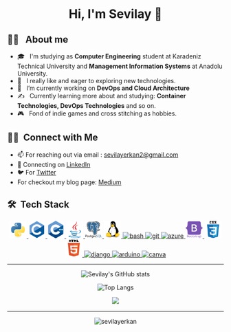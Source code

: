 <!-- Author - Sevilay Erkan -->

<!--
NOTES
[EN] If you have any questions or you need help while making your README file you can always reach out me from my contact info down below. :)
[TR] Kendi README dosyanızı oluştururken desteğe ihtiyacınız olursa iletişim bilgilerimden bana ulaşabilirsiniz. :) 
-->

<h1 align=center> Hi, I'm Sevilay 👋 </h1>

## :woman_technologist: &nbsp; About me

- 🎓 &nbsp; I'm studying as **Computer Engineering** student at Karadeniz Technical University and **Management Information Systems** at Anadolu University.
- 🤔 &nbsp; I really like and eager to exploring new technologies.
- 🌱 &nbsp; I’m currently working on **DevOps and Cloud Architecture**
- ✍️ &nbsp; Currently learning more about and studying: **Container Technologies, DevOps Technologies** and so on.
- :video_game: &nbsp; Fond of indie games and cross stitching as hobbies.

## 🤝🏻 &nbsp;Connect with Me

- 📫 For reaching out via email : sevilayerkan2@gmail.com
- 💼 Connecting on  [LinkedIn](https://www.linkedin.com/in/sevilayerkan/)
- 🐦 For [Twitter](https://www.twitter.com/sevilayerkan0)
- For checkout my blog page: [Medium](https://medium.com/@sevilayerkan2)

## 🛠 &nbsp;Tech Stack

<p align="center">  
<a href="https://www.python.org" target="_blank" rel="noreferrer"> <img src="https://raw.githubusercontent.com/devicons/devicon/master/icons/python/python-original.svg" alt="python" width="40" height="40"/> </a>
<a href="https://www.cprogramming.com/" target="_blank" rel="noreferrer"> <img src="https://raw.githubusercontent.com/devicons/devicon/master/icons/c/c-original.svg" alt="c" width="40" height="40"/> </a>
<a href="https://www.w3schools.com/cpp/" target="_blank" rel="noreferrer"> <img src="https://raw.githubusercontent.com/devicons/devicon/master/icons/cplusplus/cplusplus-original.svg" alt="cplusplus" width="40" height="40"/> </a>
<a href="https://www.java.com" target="_blank" rel="noreferrer"> <img src="https://raw.githubusercontent.com/devicons/devicon/master/icons/java/java-original.svg" alt="java" width="40" height="40"/> </a>
<a href="https://www.postgresql.org" target="_blank" rel="noreferrer"> <img src="https://raw.githubusercontent.com/devicons/devicon/master/icons/postgresql/postgresql-original-wordmark.svg" alt="postgresql" width="40" height="40"/> </a>
<a href="https://www.linux.org/" target="_blank" rel="noreferrer"> <img src="https://raw.githubusercontent.com/devicons/devicon/master/icons/linux/linux-original.svg" alt="linux" width="40" height="40"/> </a>
<a href="https://www.gnu.org/software/bash/" target="_blank" rel="noreferrer"> <img src="https://www.vectorlogo.zone/logos/gnu_bash/gnu_bash-icon.svg" alt="bash" width="40" height="40"/> </a>
<a href="https://git-scm.com/" target="_blank" rel="noreferrer"> <img src="https://www.vectorlogo.zone/logos/git-scm/git-scm-icon.svg" alt="git" width="40" height="40"/> </a>
<a href="https://azure.microsoft.com/en-in/" target="_blank" rel="noreferrer"> <img src="https://www.vectorlogo.zone/logos/microsoft_azure/microsoft_azure-icon.svg" alt="azure" width="40" height="40"/> </a> 
<a href="https://getbootstrap.com" target="_blank" rel="noreferrer"> <img src="https://raw.githubusercontent.com/devicons/devicon/master/icons/bootstrap/bootstrap-plain-wordmark.svg" alt="bootstrap" width="40" height="40"/> </a>
<a href="https://www.w3schools.com/css/" target="_blank" rel="noreferrer"> <img src="https://raw.githubusercontent.com/devicons/devicon/master/icons/css3/css3-original-wordmark.svg" alt="css3" width="40" height="40"/> </a>
<a href="https://www.w3.org/html/" target="_blank" rel="noreferrer"> <img src="https://raw.githubusercontent.com/devicons/devicon/master/icons/html5/html5-original-wordmark.svg" alt="html5" width="40" height="40"/> </a>
<a href="https://www.djangoproject.com/" target="_blank" rel="noreferrer"> <img src="https://cdn.worldvectorlogo.com/logos/django.svg" alt="django" width="40" height="40"/> </a>
<a href="https://www.arduino.cc/" target="_blank" rel="noreferrer"> <img src="https://cdn.worldvectorlogo.com/logos/arduino-1.svg" alt="arduino" width="40" height="40"/> </a>
<a href="https://www.canva.com/" target="_blank" rel="noreferrer"> <img src="https://logodownload.org/wp-content/uploads/2020/11/canva-logo.png" alt="canva" width="40" height="40"/> </a>

</p>

----

<div align="center">

![Sevilay's GitHub stats](https://github-readme-stats.vercel.app/api?username=sevilayerkan&count_private=true&show_icons=true&theme=radical&include_all_commits=true&hide=issues,contribs)

</div>

<div align="center">

![Top Langs](https://github-readme-stats.vercel.app/api/top-langs/?username=sevilayerkan&layout=compact&theme=radical)

</div>

<p align="center"> <img src = "https://github-readme-streak-stats.herokuapp.com?user=sevilayerkan&theme=github-dark-blue&date_format=j%20M%5B%20Y%5D"/> </p>

----

 <p align = "center"> <img src="https://komarev.com/ghpvc/?username=sevilayerkan&label=Profile%20views&color=0e75b6&style=flat" alt="sevilayerkan" /> </p>

<!--
Here are some ideas to get you started:

- 🔭 I’m currently working on ...
- 🌱 I’m currently learning ...
- 👯 I’m looking to collaborate on ...
- 🤔 I’m looking for help with ...
- 💬 Ask me about ...
- 📫 How to reach me: ...
- 😄 Pronouns: ...
- ⚡ Fun fact: ...
-->

<!--
Some places I inspired from:

https://github.com/anuraghazra/github-readme-stats
https://github.com/abhisheknaiidu/awesome-github-profile-readme
https://github.com/ryo-ma/github-profile-trophy

-->
